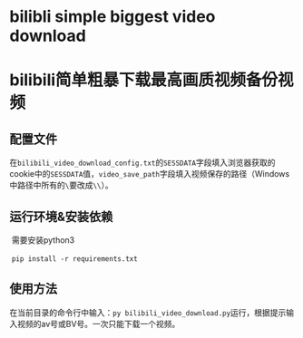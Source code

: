 # bilibli simple biggest video download

# bilibili简单粗暴下载最高画质视频备份视频

## 配置文件

​        在`bilibili_video_download_config.txt`的`SESSDATA`字段填入浏览器获取的cookie中的`SESSDATA`值，`video_save_path`字段填入视频保存的路径（Windows中路径中所有的`\`要改成`\\`）。

## 运行环境&安装依赖

​        需要安装python3

​        `pip install -r requirements.txt`

## 使用方法

​        在当前目录的命令行中输入：`py bilibili_video_download.py`运行，根据提示输入视频的av号或BV号。一次只能下载一个视频。